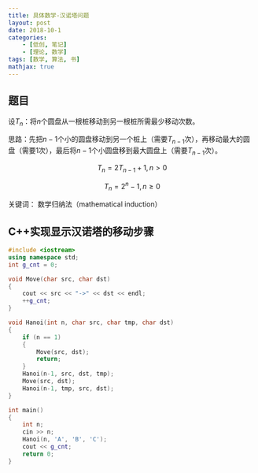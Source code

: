 ```yaml
---
title: 具体数学-汉诺塔问题
layout: post
date: 2018-10-1
categories: 
	- [低创, 笔记]
	- [理论, 数学]
tags: [数学, 算法, 书]
mathjax: true
---
```


## 题目

设$T_n$：将$n$个圆盘从一根桩移动到另一根桩所需最少移动次数。

思路：先把$n-1$个小的圆盘移动到另一个桩上（需要$T_{n-1}$次），再移动最大的圆盘（需要$1$次），最后将$n-1$个小圆盘移到最大圆盘上（需要$T_{n-1}$次）。

$$
T_n=2T_{n-1}+1,n>0
$$

$$
T_n = 2^n-1, n \geqslant 0
$$

关键词： 数学归纳法（mathematical  induction）

## C++实现显示汉诺塔的移动步骤

```c++
#include <iostream>
using namespace std;
int g_cnt = 0;

void Move(char src, char dst)
{
    cout << src << "->" << dst << endl;
    ++g_cnt;
}

void Hanoi(int n, char src, char tmp, char dst)
{
	if (n == 1)
	{
		Move(src, dst);
		return;
	}
	Hanoi(n-1, src, dst, tmp);
	Move(src, dst);
	Hanoi(n-1, tmp, src, dst);
}

int main()
{
	int n;
	cin >> n;
    Hanoi(n, 'A', 'B', 'C');
    cout << g_cnt;
    return 0;
}

```

